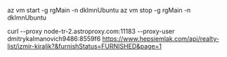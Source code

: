 az vm start -g rgMain -n dklmnUbuntu
az vm stop  -g rgMain -n dklmnUbuntu


 curl --proxy node-tr-2.astroproxy.com:11183 --proxy-user dmitrykalmanovich9486:8559f6 https://www.hepsiemlak.com/api/realty-list/izmir-kiralik?&furnishStatus=FURNISHED&page=1